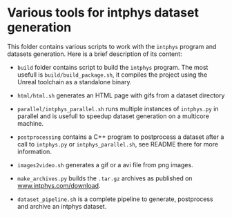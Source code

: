 # Various tools for intphys dataset generation

This folder contains various scripts to work with the `intphys` program and
datasets generation. Here is a brief description of its content:

* `build` folder contains script to build the `intphys` program. The most
  usefull is `build/build_package.sh`, it compiles the project using the Unreal
  toolchain as a standalone binary.

* `html/html.sh` generates an HTML page with gifs from a dataset directory

* `parallel/intphys_parallel.sh` runs multiple instances of `intphys.py` in
  parallel and is usefull to speedup dataset generation on a multicore machine.

* `postprocessing` contains a C++ program to postprocess a dataset after a call
  to `intphys.py` or `intphys_parallel.sh`, see README there for more
  information.

* `images2video.sh` generates a gif or a avi file from png images.

* `make_archives.py` builds the `.tar.gz` archives as published on
  www.intphys.com/download.

* `dataset_pipeline.sh` is a complete pipeline to generate, postprocess and archive
  an intphys dataset.